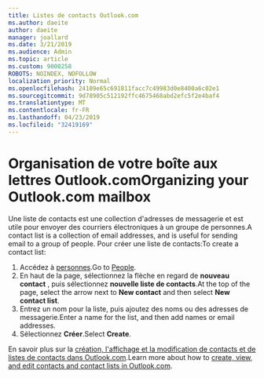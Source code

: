 ```yaml
---
title: Listes de contacts Outlook.com
ms.author: daeite
author: daeite
manager: joallard
ms.date: 3/21/2019
ms.audience: Admin
ms.topic: article
ms.custom: 9000258
ROBOTS: NOINDEX, NOFOLLOW
localization_priority: Normal
ms.openlocfilehash: 24109e65c691811facc7c49983d0e8400a6c02e1
ms.sourcegitcommit: 9d78905c512192ffc4675468abd2efc5f2e4baf4
ms.translationtype: MT
ms.contentlocale: fr-FR
ms.lasthandoff: 04/23/2019
ms.locfileid: "32419169"
---
```

# <a name="organizing-your-outlookcom-mailbox"></a><span data-ttu-id="40c3f-102">Organisation de votre boîte aux lettres Outlook.com</span><span class="sxs-lookup"><span data-stu-id="40c3f-102">Organizing your Outlook.com mailbox</span></span>

<span data-ttu-id="40c3f-103">Une liste de contacts est une collection d'adresses de messagerie et est utile pour envoyer des courriers électroniques à un groupe de personnes.</span><span class="sxs-lookup"><span data-stu-id="40c3f-103">A contact list is a collection of email addresses, and is useful for sending email to a group of people.</span></span> <span data-ttu-id="40c3f-104">Pour créer une liste de contacts:</span><span class="sxs-lookup"><span data-stu-id="40c3f-104">To create a contact list:</span></span>

1. <span data-ttu-id="40c3f-105">Accédez à [personnes](https://outlook.live.com/people/).</span><span class="sxs-lookup"><span data-stu-id="40c3f-105">Go to [People](https://outlook.live.com/people/).</span></span>
1. <span data-ttu-id="40c3f-106">En haut de la page, sélectionnez la flèche en regard de **nouveau contact** , puis sélectionnez **nouvelle liste de contacts**.</span><span class="sxs-lookup"><span data-stu-id="40c3f-106">At the top of the page, select the arrow next to **New contact** and then select **New contact list**.</span></span>
1. <span data-ttu-id="40c3f-107">Entrez un nom pour la liste, puis ajoutez des noms ou des adresses de messagerie.</span><span class="sxs-lookup"><span data-stu-id="40c3f-107">Enter a name for the list, and then add names or email addresses.</span></span>
1. <span data-ttu-id="40c3f-108">Sélectionnez **Créer**.</span><span class="sxs-lookup"><span data-stu-id="40c3f-108">Select **Create**.</span></span>

<span data-ttu-id="40c3f-109">En savoir plus sur la [création, l'affichage et la modification de contacts et de listes de contacts dans Outlook.com](https://support.office.com/article/5b909158-036e-4820-92f7-2a27f57b9f01).</span><span class="sxs-lookup"><span data-stu-id="40c3f-109">Learn more about how to [create, view, and edit contacts and contact lists in Outlook.com](https://support.office.com/article/5b909158-036e-4820-92f7-2a27f57b9f01).</span></span>